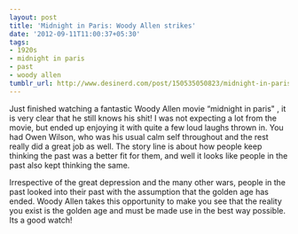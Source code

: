 ```yaml
---
layout: post
title: 'Midnight in Paris: Woody Allen strikes'
date: '2012-09-11T11:00:37+05:30'
tags:
- 1920s
- midnight in paris
- past
- woody allen
tumblr_url: http://www.desinerd.com/post/150535050823/midnight-in-paris-woody-allen-strikes
---
```

Just finished watching a fantastic Woody Allen movie “midnight in paris" , it is very clear that he still knows his shit! I was not expecting a lot from the movie, but ended up enjoying it with quite a few loud laughs thrown in. You had Owen Wilson, who was his usual calm self throughout and the rest really did a great job as well. The story line is about how people keep thinking the past was a better fit for them, and well it looks like people in the past also kept thinking the same.

Irrespective of the great depression and the many other wars, people in the past looked into their past with the assumption that the golden age has ended. Woody Allen takes this opportunity to make you see that the reality you exist is the golden age and must be made use in the best way possible. Its a good watch!
